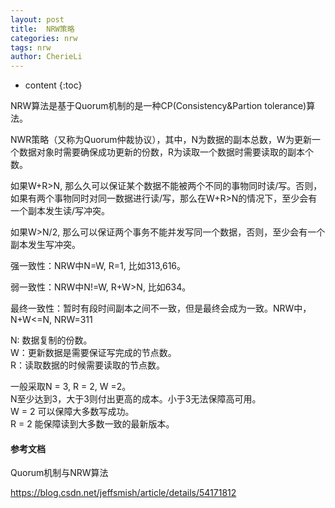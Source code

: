 ```yaml
---
layout: post
title:  NRW策略
categories: nrw
tags: nrw
author: CherieLi
---
```


* content
{:toc}  

NRW算法是基于Quorum机制的是一种CP(Consistency&Partion tolerance)算法。

NWR策略（又称为Quorum仲裁协议），其中，N为数据的副本总数，W为更新一个数据对象时需要确保成功更新的份数，R为读取一个数据时需要读取的副本个数。

如果W+R>N, 那么久可以保证某个数据不能被两个不同的事物同时读/写。否则，如果有两个事物同时对同一数据进行读/写，那么在W+R>N的情况下，至少会有一个副本发生读/写冲突。

如果W>N/2, 那么可以保证两个事务不能并发写同一个数据，否则，至少会有一个副本发生写冲突。

强一致性：NRW中N=W, R=1, 比如313,616。

弱一致性：NRW中N!=W, R+W>N, 比如634。

最终一致性：暂时有段时间副本之间不一致，但是最终会成为一致。NRW中，N+W<=N, NRW=311

N: 数据复制的份数。  
W：更新数据是需要保证写完成的节点数。  
R：读取数据的时候需要读取的节点数。  

一般采取N = 3, R = 2, W =2。  
N至少达到3，大于3则付出更高的成本。小于3无法保障高可用。  
W = 2 可以保障大多数写成功。  
R = 2 能保障读到大多数一致的最新版本。  


#### 参考文档

Quorum机制与NRW算法

https://blog.csdn.net/jeffsmish/article/details/54171812

